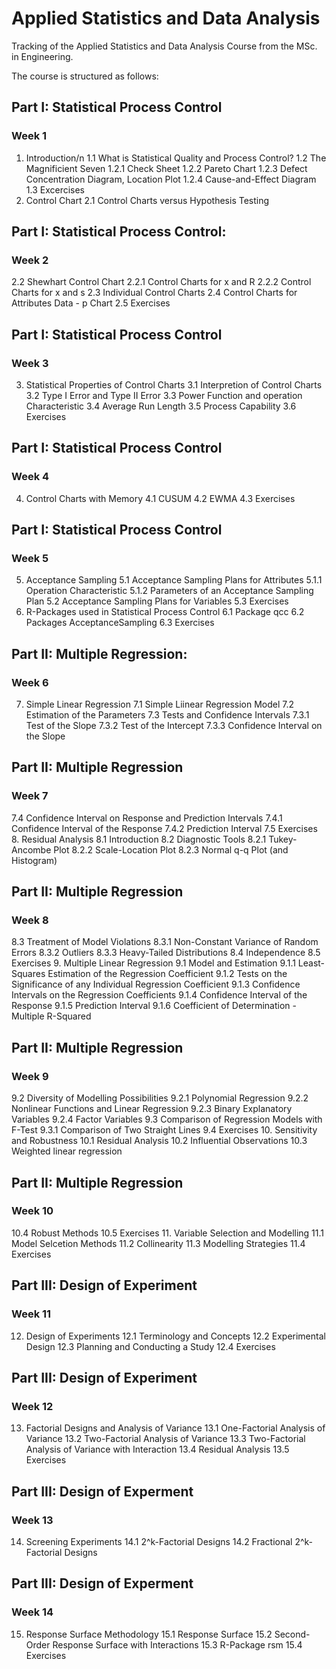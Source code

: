 # Applied Statistics and Data Analysis
Tracking of the Applied Statistics and Data Analysis Course from the MSc. in Engineering.

The course is structured as follows:
## Part I: Statistical Process Control
### Week 1
1. Introduction/n
  1.1 What is Statistical Quality and Process Control?
  1.2 The Magnificient Seven
    1.2.1 Check Sheet
    1.2.2 Pareto Chart
    1.2.3 Defect Concentration Diagram, Location Plot
    1.2.4 Cause-and-Effect Diagram
  1.3 Excercises
2. Control Chart
  2.1 Control Charts versus Hypothesis Testing
  
## Part I: Statistical Process Control:
### Week 2
  2.2 Shewhart Control Chart
    2.2.1 Control Charts for x and R
    2.2.2 Control Charts for x and s
  2.3 Individual Control Charts
  2.4 Control Charts for Attributes Data - p Chart
  2.5 Exercises

## Part I: Statistical Process Control
### Week 3
3. Statistical Properties of Control Charts
  3.1 Interpretion of Control Charts
  3.2 Type I Error and Type II Error
  3.3 Power Function and operation Characteristic
  3.4 Average Run Length
  3.5 Process Capability
  3.6 Exercises
  
## Part I: Statistical Process Control
### Week 4
4. Control Charts with Memory
  4.1 CUSUM
  4.2 EWMA
  4.3 Exercises

## Part I: Statistical Process Control
### Week 5
5. Acceptance Sampling
  5.1 Acceptance Sampling Plans for Attributes
    5.1.1 Operation Characteristic
    5.1.2 Parameters of an Acceptance Sampling Plan
  5.2 Acceptance Sampling Plans for Variables
  5.3 Exercises
6. R-Packages used in Statistical Process Control
  6.1 Package qcc
  6.2 Packages AcceptanceSampling
  6.3 Exercises

## Part II: Multiple Regression:
### Week 6
7. Simple Linear Regression
  7.1 Simple Liinear Regression Model
  7.2 Estimation of the Parameters
  7.3 Tests and Confidence Intervals
    7.3.1 Test of the Slope
    7.3.2 Test of the Intercept
    7.3.3 Confidence Interval on the Slope

## Part II: Multiple Regression
### Week 7
  7.4 Confidence Interval on Response and Prediction Intervals
    7.4.1 Confidence Interval of the Response
    7.4.2 Prediction Interval
  7.5 Exercises
8. Residual Analysis
  8.1 Introduction
  8.2 Diagnostic Tools
    8.2.1 Tukey-Ancombe Plot
    8.2.2 Scale-Location Plot
    8.2.3 Normal q-q Plot (and Histogram)

## Part II: Multiple Regression
### Week 8
  8.3 Treatment of Model Violations
    8.3.1 Non-Constant Variance of Random Errors
    8.3.2 Outliers
    8.3.3 Heavy-Tailed Distributions
  8.4 Independence
  8.5 Exercises
9. Multiple Linear Regression
  9.1 Model and Estimation
    9.1.1 Least-Squares Estimation of the Regression Coefficient
    9.1.2 Tests on the Significance of any Individual Regression Coefficient
    9.1.3 Confidence Intervals on the Regression Coefficients
    9.1.4 Confidence Interval of the Response
    9.1.5 Prediction Interval
    9.1.6 Coefficient of Determination - Multiple R-Squared

## Part II: Multiple Regression
### Week 9
  9.2 Diversity of Modelling Possibilities
    9.2.1 Polynomial Regression
    9.2.2 Nonlinear Functions and Linear Regression
    9.2.3 Binary Explanatory Variables
    9.2.4 Factor Variables
  9.3 Comparison of Regression Models with F-Test
    9.3.1 Comparison of Two Straight Lines
  9.4 Exercises
10. Sensitivity and Robustness
  10.1 Residual Analysis
  10.2 Influential Observations
  10.3 Weighted linear regression

## Part II: Multiple Regression
### Week 10
  10.4 Robust Methods
  10.5 Exercises
11. Variable Selection and Modelling
  11.1 Model Selcetion Methods
  11.2 Collinearity
  11.3 Modelling Strategies
  11.4 Exercises

## Part III: Design of Experiment
### Week 11
12. Design of Experiments
  12.1 Terminology and Concepts
  12.2 Experimental Design
  12.3 Planning and Conducting a Study
  12.4 Exercises

## Part III: Design of Experiment
### Week 12
13. Factorial Designs and Analysis of Variance
  13.1 One-Factorial Analysis of Variance
  13.2 Two-Factorial Analysis of Variance
  13.3 Two-Factorial Analysis of Variance with Interaction
  13.4 Residual Analysis
  13.5 Exercises

## Part III: Design of Experment
### Week 13
14. Screening Experiments
  14.1 2^k-Factorial Designs
  14.2 Fractional 2^k-Factorial Designs

## Part III: Design of Experment
### Week 14
15. Response Surface Methodology
  15.1 Response Surface
  15.2 Second-Order Response Surface with Interactions
  15.3 R-Package rsm
  15.4 Exercises